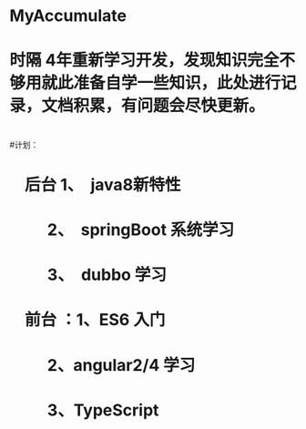 # MyAccumulate
# 时隔 4年重新学习开发，发现知识完全不够用就此准备自学一些知识，此处进行记录，文档积累，有问题会尽快更新。
# 
#计划： 
#     后台  1、  java8新特性
#           2、  springBoot 系统学习 
#           3、  dubbo 学习
#     
#     前台 ：1、ES6 入门
#            2、angular2/4 学习 
#            3、TypeScript
#
#
#
#
#
#
#
